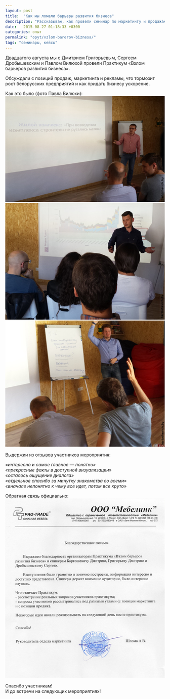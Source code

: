 ```yaml
---
layout: post
title:  "Как мы ломали барьеры развития бизнеса"
description: "Рассказываю, как провели семинар по маркетингу и продажам для руководителей компаний"
date:   2015-08-27 01:18:33 +0300
categories: опыт
permalink: "opyt/vzlom-barerov-biznesa/"
tags: "семинары, кейсы"
---
```


<p>Двадцатого августа мы&nbsp;с&nbsp;Дмитрием Григорьевым, Сергеем Дробышевским и&nbsp;Павлом Вилюхой провели Практикум «Взлом барьеров развития бизнеса».</p> 
<p>Обсуждали с&nbsp;позиций продаж, маркетинга и&nbsp;рекламы, что тормозит рост белорусских предприятий и&nbsp;как придать бизнесу ускорение.</p> <!--more-->
<p>Как это было (фото Павла Вилюхи):<br/>
<img src='/images/bar1.jpg' alt="Дмитрий Бартошевич">

<img src='/images/bar2.jpg' alt="Дмитрий Григорьев">

<img src='/images/bar3.jpg' alt="Сергей Дробышевский">

<p>Выдержки из&nbsp;отзывов участников мероприятия:</p>
<p><em>«интересно и&nbsp;самое главное&nbsp;— понятно»</em><br/>
	<em>«прекрасные факты в&nbsp;доступной визуализации»</em><br/>
	<em>«осталось ощущение диалога»</em><br/>
	<em>«отдельное спасибо за&nbsp;минутку знакомства со&nbsp;всеми»</em><br/>
	<em>«вначале непонятно к&nbsp;чему все идет, потом все круто»</em> 
</p>
<p>Обратная связь официально:<br/>
<img src='/images/bar4.jpg' alt="отзыв">
</p>
<p>Спасибо участникам!<br/>
 И&nbsp;до&nbsp;встречи на&nbsp;следующих мероприятиях! 
</p>
